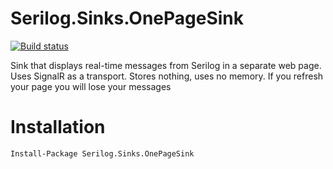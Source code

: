 # Serilog.Sinks.OnePageSink

[![Build status](https://ci.appveyor.com/api/projects/status/18o351ftn48kdruc/branch/master?svg=true)](https://ci.appveyor.com/project/nomailme/serilog-sinks-onepagesink/branch/master)

Sink that displays real-time messages from Serilog in a separate web page. Uses SignalR as a transport. Stores nothing, uses no memory. If you refresh your page you will lose your messages

# Installation

`Install-Package Serilog.Sinks.OnePageSink`
